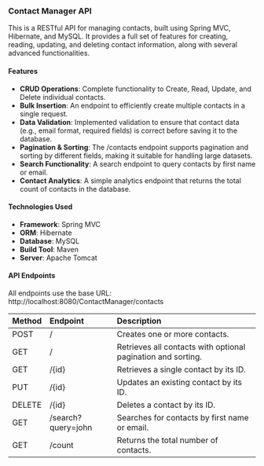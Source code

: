 ### **Contact Manager API**

This is a RESTful API for managing contacts, built using Spring MVC, Hibernate, and MySQL. It provides a full set of features for creating, reading, updating, and deleting contact information, along with several advanced functionalities.

#### 

#### 

#### **Features**

* **CRUD Operations**: Complete functionality to Create, Read, Update, and Delete individual contacts.  
* **Bulk Insertion**: An endpoint to efficiently create multiple contacts in a single request.  
* **Data Validation**: Implemented validation to ensure that contact data (e.g., email format, required fields) is correct before saving it to the database.  
* **Pagination & Sorting**: The /contacts endpoint supports pagination and sorting by different fields, making it suitable for handling large datasets.  
* **Search Functionality**: A search endpoint to query contacts by first name or email.  
* **Contact Analytics**: A simple analytics endpoint that returns the total count of contacts in the database.

#### 

#### 

#### **Technologies Used**

* **Framework**: Spring MVC  
* **ORM**: Hibernate  
* **Database**: MySQL  
* **Build Tool**: Maven  
* **Server**: Apache Tomcat

#### 

#### **API Endpoints**

All endpoints use the base URL: http://localhost:8080/ContactManager/contacts

| Method | Endpoint | Description |
| :---- | :---- | :---- |
| POST | / | Creates one or more contacts. |
| GET | / | Retrieves all contacts with optional pagination and sorting. |
| GET | /{id} | Retrieves a single contact by its ID. |
| PUT | /{id} | Updates an existing contact by its ID. |
| DELETE | /{id} | Deletes a contact by its ID. |
| GET | /search?query=john | Searches for contacts by first name or email. |
| GET | /count | Returns the total number of contacts. |

